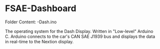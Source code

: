 # FSAE-Dashboard

Folder Content:
 -Dash.ino

 The operating system for the Dash Display. 
 Written in "Low-level" Arduino C.
 Arduino connects to the car's CAN SAE J1939 bus and displays the data in real-time to the Nextion display.
